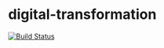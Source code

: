# digital-transformation

[![Build Status](https://travis-ci.com/marcos-zovico/digital-transformation.svg?branch=master)](https://travis-ci.com/marcos-zovico/digital-transformation)

